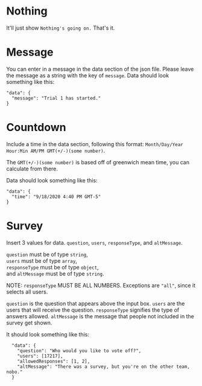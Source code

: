 # Nothing

It'll just show `Nothing's going on.` That's it.

# Message

You can enter in a message in the data section of the json file. Please leave
the message as a string with the key of `message`. Data should look something
like this:

```
"data": {
  "message": "Trial 1 has started."
}
```

# Countdown

Include a time in the data section, following this format:
`Month/Day/Year Hour:Min AM/PM GMT(+/-)(some number)`.

The `GMT(+/-)(some number)` is based off of greenwich mean time, you can
calculate from there.

Data should look something like this:

```
"data": {
  "time": "9/18/2020 4:40 PM GMT-5"
}
```

# Survey

Insert 3 values for data. `question`, `users`, `responseType`, and `altMessage`.

`question` must be of type `string`, <br> `users` must be of type `array`,<br>
`responseType` must be of type `object`,<br> and `altMessage` must be of type
`string`.

NOTE: `responseType` MUST BE ALL NUMBERS. Exceptions are `"all"`, since it
selects all users.

`question` is the question that appears above the input box. `users` are the
users that will receive the question. `responseType` signifies the type of
answers allowed. `altMessage` is the message that people not included in the
survey get shown.

It should look something like this:

```
  "data": {
    "question": "Who would you like to vote off?",
    "users": [17217],
    "allowedResponses": [1, 2],
    "altMessage": "There was a survey, but you're on the other team, nobo."
  }
```
